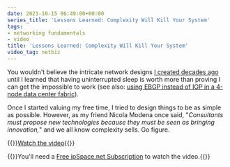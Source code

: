 ```yaml
---
date: 2021-10-15 06:49:00+00:00
series_title: 'Lessons Learned: Complexity Will Kill Your System'
tags:
- networking fundamentals
- video
title: 'Lessons Learned: Complexity Will Kill Your System'
video_tag: netbiz
---
```

You wouldn't believe the intricate network designs [I created decades ago](/2013/08/temper-your-macgyver-streak/) until I learned that having uninterrupted sleep is worth more than proving I can get the impossible to work (see also: [using EBGP instead of IGP in a 4-node data center fabric](/2017/11/bgp-as-better-igp-when-and-where/)). 

Once I started valuing my free time, I tried to design things to be as simple as possible. However, as my friend Nicola Modena once said, "*Consultants must propose new technologies because they must be seen as bringing innovation,*" and we all know complexity sells. Go figure.

{{<jump>}}[Watch the video](https://my.ipspace.net/bin/get/NetBiz/L3%20-%20Complexity%20Will%20Kill%20You.mp4?doccode=NetBiz){{</jump>}}

{{<note free>}}You'll need a [Free ipSpace.net Subscription](https://www.ipspace.net/Subscription/Free) to watch the video.{{</note>}}
